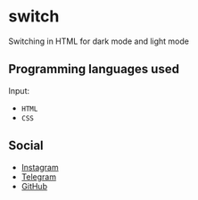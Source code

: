 # switch
Switching in HTML for dark mode and light mode

## Programming languages used
Input:
- `HTML`
- `CSS`

## Social

-  [Instagram](https://instagram.com/bhrad2006)
-  [Telegram](https://t.me/bhradhashemi)
-  [GitHub](https://pages.github.com/BehradHashemi)
